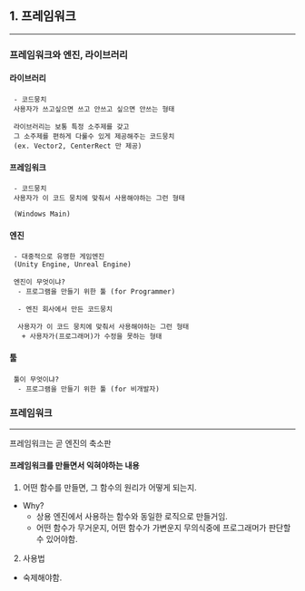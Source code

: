 ﻿## 1. 프레임워크
---

### 프레임워크와 엔진, 라이브러리

#### 라이브러리
```
 - 코드뭉치
 사용자가 쓰고싶으면 쓰고 안쓰고 싶으면 안쓰는 형태

 라이브러리는 보통 특정 소주제를 갖고
 그 소주제를 편하게 다룰수 있게 제공해주는 코드뭉치
 (ex. Vector2, CenterRect 만 제공)
```
#### 프레임워크
```
 - 코드뭉치
 사용자가 이 코드 뭉치에 맞춰서 사용해야하는 그런 형태

 (Windows Main)
```

#### 엔진
```
 - 대중적으로 유명한 게임엔진
 (Unity Engine, Unreal Engine)

 엔진이 무엇이냐?
  - 프로그램을 만들기 위한 툴 (for Programmer)

  - 엔진 회사에서 만든 코드뭉치

  사용자가 이 코드 뭉치에 맞춰서 사용해야하는 그런 형태
   + 사용자가(프로그래머)가 수정을 못하는 형태
```

#### 툴
```
 툴이 무엇이냐?
  - 프로그램을 만들기 위한 툴 (for 비개발자)
```

### 프레임워크
---
프레임워크는 곧 엔진의 축소판

#### 프레임워크를 만들면서 익혀야하는 내용

1. 어떤 함수를 만들면, 그 함수의 원리가 어떻게 되는지.
- Why?
   - 상용 엔진에서 사용하는 함수와 동일한 로직으로 만들거임.
   - 어떤 함수가 무거운지, 어떤 함수가 가변운지
   무의식중에 프로그래머가 판단할 수 있어야함.

2. 사용법
 - 숙제해야함.